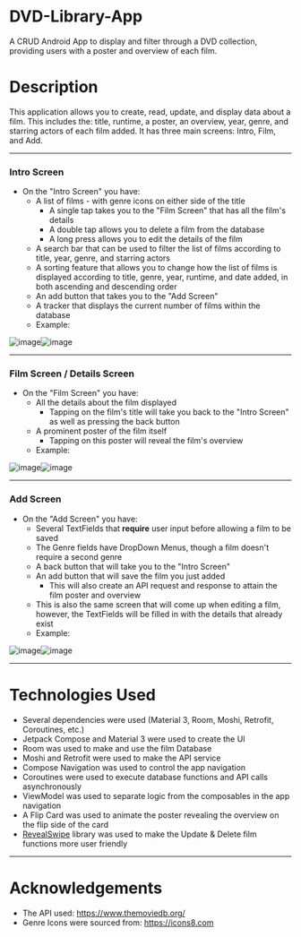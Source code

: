 # DVD-Library-App

A CRUD Android App to display and filter through a DVD collection, providing users with a poster and overview of each film.

# Description

This application allows you to create, read, update, and display data about a film. This includes the: title, runtime, a poster, an overview, year, genre, and starring actors of each film added. It has three main screens: Intro, Film, and Add.

---
### Intro Screen

  - On the "Intro Screen" you have:
    - A list of films - with genre icons on either side of the title
      - A single tap takes you to the "Film Screen" that has all the film's details
      - A double tap allows you to delete a film from the database
      - A long press allows you to edit the details of the film 
    - A search bar that can be used to filter the list of films according to title, year, genre, and starring actors
    - A sorting feature that allows you to change how the list of films is displayed according to title, genre, year, runtime, and date added, in both ascending and descending order
    - An add button that takes you to the "Add Screen"
    - A tracker that displays the current number of films within the database
    - Example:
   
![image](https://github.com/SnippyRex/DVD-Library-App/assets/118063936/939b9b34-55c2-4d57-8d42-f671e2d0b9e1)![image](https://github.com/SnippyRex/DVD-Library-App/assets/118063936/242737bc-7e42-4e2c-a5cf-ab1c196f75c6)


---

### Film Screen / Details Screen
  - On the "Film Screen" you have:
    - All the details about the film displayed
      - Tapping on the film's title will take you back to the "Intro Screen" as well as pressing the back button
    - A prominent poster of the film itself
      - Tapping on this poster will reveal the film's overview
    - Example:
   
     
![image](https://github.com/SnippyRex/DVD-Library-App/assets/118063936/d5be177a-960a-4324-a627-cd66b4f4afe6)![image](https://github.com/SnippyRex/DVD-Library-App/assets/118063936/20ceff63-2479-477e-8a49-911614ffe280)

---

### Add Screen
     
  - On the "Add Screen" you have:
    - Several TextFields that **require** user input before allowing a film to be saved
    - The Genre fields have DropDown Menus, though a film doesn't require a second genre
    - A back button that will take you to the "Intro Screen"
    - An add button that will save the film you just added
      - This will also create an API request and response to attain the film poster and overview
    - This is also the same screen that will come up when editing a film, however, the TextFields will be filled in with the details that already exist 
    - Example:
   
![image](https://github.com/SnippyRex/DVD-Library-App/assets/118063936/77989465-6ac4-4122-8f9e-a1c038106f5c)![image](https://github.com/SnippyRex/DVD-Library-App/assets/118063936/008b00ea-9ed5-43ab-9850-a33507dc4226)

---
   
# Technologies Used

- Several dependencies were used (Material 3, Room, Moshi, Retrofit, Coroutines, etc.)
- Jetpack Compose and Material 3 were used to create the UI
- Room was used to make and use the film Database
- Moshi and Retrofit were used to make the API service
- Compose Navigation was used to control the app navigation
- Coroutines were used to execute database functions and API calls asynchronously
- ViewModel was used to separate logic from the composables in the app navigation
- A Flip Card was used to animate the poster revealing the overview on the flip side of the card
- [RevealSwipe](https://github.com/ch4rl3x/RevealSwipe/tree/main) library was used to make the Update & Delete film functions more user friendly


---

# Acknowledgements

- The API used: https://www.themoviedb.org/
- Genre Icons were sourced from: https://icons8.com















